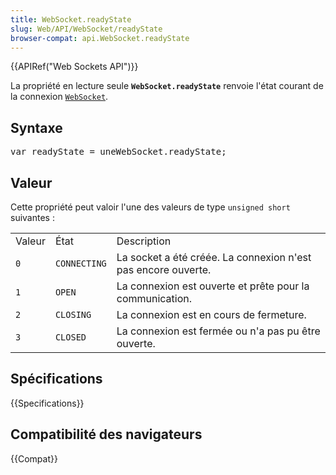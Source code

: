 ```yaml
---
title: WebSocket.readyState
slug: Web/API/WebSocket/readyState
browser-compat: api.WebSocket.readyState
---
```

<p>{{APIRef("Web Sockets API")}}</p>

<p>La propriété en lecture seule <strong><code>WebSocket.readyState</code></strong> renvoie l'état courant de la connexion <a href="/fr/docs/Web/API/WebSocket"><code>WebSocket</code></a>.</p>

<h2 id="syntax">Syntaxe</h2>

<pre class="brush: js">
var readyState = uneWebSocket.readyState;
</pre>

<h2 id="value">Valeur</h2>

<p>Cette propriété peut valoir l'une des valeurs de type <code>unsigned short</code> suivantes :</p>

<table class="standard-table">
  <tbody>
    <tr>
      <td class="header">Valeur</td>
      <td class="header">État</td>
      <td class="header">Description</td>
    </tr>
    <tr>
      <td><code>0</code></td>
      <td><code>CONNECTING</code></td>
      <td>La socket a été créée. La connexion n'est pas encore ouverte.</td>
    </tr>
    <tr>
      <td><code>1</code></td>
      <td><code>OPEN</code></td>
      <td>La connexion est ouverte et prête pour la communication.</td>
    </tr>
    <tr>
      <td><code>2</code></td>
      <td><code>CLOSING</code></td>
      <td>La connexion est en cours de fermeture.</td>
    </tr>
    <tr>
      <td><code>3</code></td>
      <td><code>CLOSED</code></td>
      <td>La connexion est fermée ou n'a pas pu être ouverte.</td>
    </tr>
  </tbody>
</table>

<h2 id="specifications">Spécifications</h2>

<p>{{Specifications}}</p>

<h2 id="browser_compatibility">Compatibilité des navigateurs</h2>

<p>{{Compat}}</p>
